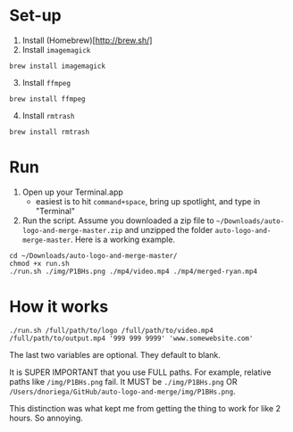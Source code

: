 # Set-up

1. Install (Homebrew)[http://brew.sh/]
2. Install `imagemagick`

```brew install imagemagick```

3. Install `ffmpeg`

```brew install ffmpeg```

4. Install `rmtrash`

```brew install rmtrash```

# Run

1. Open up your Terminal.app
	- easiest is to hit `command+space`, bring up spotlight, and type in "Terminal"
2. Run the script. Assume you downloaded a zip file to `~/Downloads/auto-logo-and-merge-master.zip` and unzipped the folder `auto-logo-and-merge-master`. Here is a working example.

```
cd ~/Downloads/auto-logo-and-merge-master/
chmod +x run.sh
./run.sh ./img/P1BHs.png ./mp4/video.mp4 ./mp4/merged-ryan.mp4
```

# How it works

```
./run.sh /full/path/to/logo /full/path/to/video.mp4 /full/path/to/output.mp4 '999 999 9999' 'www.somewebsite.com'
```

The last two variables are optional. They default to blank.

It is SUPER IMPORTANT that you use FULL paths. For example, relative paths like `/img/P1BHs.png` fail. It MUST be `./img/P1BHs.png` OR `/Users/dnoriega/GitHub/auto-logo-and-merge/img/P1BHs.png`.

This distinction was what kept me from getting the thing to work for like 2 hours. So annoying.